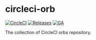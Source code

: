 # circleci-orb

[![CircleCI][circleci-badge]][circleci] [![Releases][release-badge]][release] [![GA][ga-badge]][ga]

The collection of CircleCI orbs repository.


<!-- badge links -->
[circleci]: https://circleci.com/gh/circleci-orb/workflows/circleci-orb
[release]: https://github.com/circleci-orb/circleci-orb/releases
[ga]: https://github.com/circleci-orb/circleci-orb

[circleci-badge]: https://img.shields.io/circleci/project/github/circleci-orb/circleci-orb/master.svg?style=for-the-badge&logo=circleci&label=CIRCLECI
[release-badge]: https://img.shields.io/github/release/circleci-orb/circleci-orb.svg?style=for-the-badge&logo=github
[ga-badge]: https://gh-ga-beacon.appspot.com/UA-89201129-1/circleci-orb/circleci-orb?pixel&useReferer
